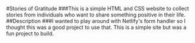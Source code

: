 #Stories of Gratitude
###This is a simple HTML and CSS website to collect stories from individuals who want to share something positive in their life. 
##Description
###I wanted to play around with Netlify's form handler so I thought this was a good project to use that. This is a simple site but was a fun project to build.
